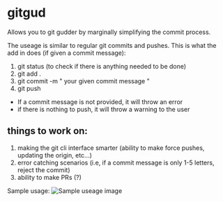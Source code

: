 # gitgud
Allows you to git gudder by marginally simplifying the commit process. 

The useage is similar to regular git commits and pushes. This is what the add in does (if given a commit message):

1) git status (to check if there is anything needed to be done)
2) git add .
3) git commit -m " your given commit message "
4) git push 

- If a commit message is not provided, it will throw an error
- if there is nothing to push, it will throw a warning to the user

## things to work on:
1) making the git cli interface smarter (ability to make force pushes, updating the origin, etc...)
2) error catching scenarios (i.e, if a commit message is only 1-5 letters, reject the commit)
3) ability to make PRs (?)

Sample usage:
![Sample useage image](https://i.imgur.com/tzLRpGz.jpg)
